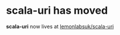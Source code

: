 # scala-uri has moved

**scala-uri** now lives at [lemonlabsuk/scala-uri](https://github.com/lemonlabsuk/scala-uri)
